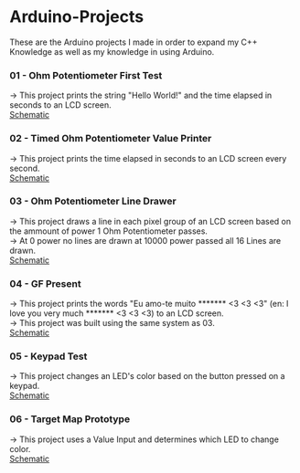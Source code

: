 # Arduino-Projects

These are the Arduino projects I made in order to expand my C++ Knowledge as well as my knowledge in using Arduino.

### 01 - Ohm Potentiometer First Test
-> This project prints the string "Hello World!" and the time elapsed in seconds to an LCD screen.<br/>
[Schematic](https://www.tinkercad.com/things/dw9KTp7mLu9)

### 02 - Timed Ohm Potentiometer Value Printer
-> This project prints the time elapsed in seconds to an LCD screen every second.<br/>
[Schematic](https://www.tinkercad.com/things/dw9KTp7mLu9)

### 03 - Ohm Potentiometer Line Drawer
-> This project draws a line in each pixel group of an LCD screen based on the ammount of power 1 Ohm Potentiometer passes.<br/>
-> At 0 power no lines are drawn at 10000 power passed all 16 Lines are drawn.<br/>
[Schematic](https://www.tinkercad.com/things/dw9KTp7mLu9)

### 04 - GF Present
-> This project prints the words "Eu amo-te muito ******* <3 <3 <3" (en: I love you very much ******* <3 <3 <3) to an LCD screen.<br/>
-> This project was built using the same system as 03.<br/>
[Schematic](https://www.tinkercad.com/things/i39uBhVvC7H)

### 05 - Keypad Test
-> This project changes an LED's color based on the button pressed on a keypad.<br/>
[Schematic](https://www.tinkercad.com/things/dBv6NOkKWGg)

### 06 - Target Map Prototype
-> This project uses a Value Input and determines which LED to change color. <br/>
[Schematic](https://www.tinkercad.com/things/2TzeFd4ywU8)

